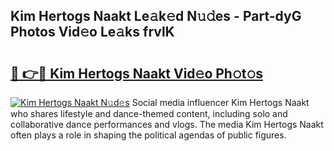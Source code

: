 ## Kim Hertogs Naakt Le𝚊k𝚎d N𝚞𝚍es - Part-dyG Photos Vid𝚎o Le𝚊ks frvlK

# <h2><a href="http://fb97ka.evod.top/?m=Kim+Hertogs+Naakt">🔗 👉🔴 Kim Hertogs Naakt Vid𝚎o Ph𝚘t𝚘s</a></h2>

[![Kim Hertogs Naakt N𝚞d𝚎s](https://i.imgur.com/8V9OHl7.gif)](http://fb97ka.evod.top/?m=Kim+Hertogs+Naakt)
Social media influencer Kim Hertogs Naakt who shares lifestyle and dance-themed content, including solo and collaborative dance performances and vlogs. The media Kim Hertogs Naakt often plays a role in shaping the political agendas of public figures. 
